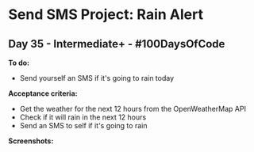 # Send SMS Project: Rain Alert
## Day 35 - Intermediate+ - \#100DaysOfCode

**To do:**
* Send yourself an SMS if it's going to rain today

**Acceptance criteria:**
* Get the weather for the next 12 hours from the OpenWeatherMap API
* Check if it will rain in the next 12 hours
* Send an SMS to self if it's going to rain

**Screenshots:**

![]()
